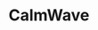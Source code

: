 ---
layout: startup_page
title: "CalmWave"
id: "calmwave.ai"
permalink: "/calmwavecalmwave.ai04092025/"
website: "https://calmwave.ai/"
funding_round: ""
funding_amount: "$5.25M"
investors: "Third Prime, Catalyst by Wellstar, Silver Circle, Rebellion, Impulsum, Bonfire Ventures, Tau Ventures, Hike Ventures"
about: "CalmWave addresses alarm fatigue in ICUs by using Transparent AI to reduce non-actionable alarms. Their platform analyzes patient data to provide recommendations for optimized alarm settings, improving patient care and clinician well-being. This approach leads to a safer and more efficient clinical environment."
markets: "Healthtech, AI, Hospitals and Health Care"
hq: "Seattle, Washington, United States"
founded_year: "2022"
linkedin: "https://www.linkedin.com/company/calmwave/"
twitter: "https://twitter.com/calmwaveinc"
instagram: ""
facebook: "https://www.facebook.com/calmwaveinc"
crunchbase: "https://www.crunchbase.com/organization/calmwave"
pitchbook: "https://pitchbook.com/profiles/company/503317-72"

# SEO Optimization
meta_title: "CalmWave -  Funding ($5.25M)"
meta_description: "CalmWave, CalmWave addresses alarm fatigue in ICUs by using Transparent AI to reduce non-actionable alarms. Their platform analyzes patient data to provide reco..."
meta_keywords: "CalmWave, Healthtech, AI, Hospitals and Health Care,  funding"
canonical_url: "https://pkprojectstartups.github.io/projectstartups.com/calmwavecalmwave.ai04092025/"
---